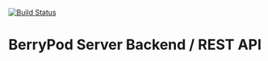 [![Build Status](https://travis-ci.org/klaakso/berrypod-server.svg?branch=master)](https://travis-ci.org/klaakso/berrypod-server)
# BerryPod Server Backend / REST API